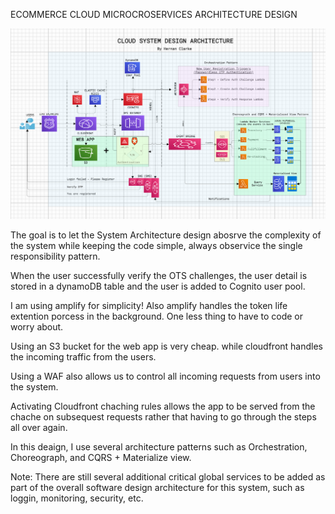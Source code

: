 ECOMMERCE CLOUD MICROCROSERVICES ARCHITECTURE DESIGN

![Alt text](image.png)

The goal is to let the System Architecture design abosrve the complexity of the system while keeping the code simple, always observice the single responsibility pattern.

When the user successfully verify the OTS challenges, the user detail is stored in a dynamoDB table and the user is added to Cognito user pool.

I am using amplify for simplicity!  Also amplify handles the token life extention porcess in the background.  One less thing to have to code or worry about.

Using an S3 bucket for the web app is very cheap. while cloudfront handles the incoming traffic from the users.

Using a WAF also allows us to control all incoming requests from users into the system.

Activating Cloudfront chaching rules allows the app to be served from the chache on subsequest requests rather that having to go through the steps all over again.

In this deaign, I use several architecture patterns such as Orchestration, Choreograph, and CQRS + Materialize view.

Note: There are still  several additional critical global services to be added as part of the overall software design architecture for this system, such as loggin, monitoring, security, etc.